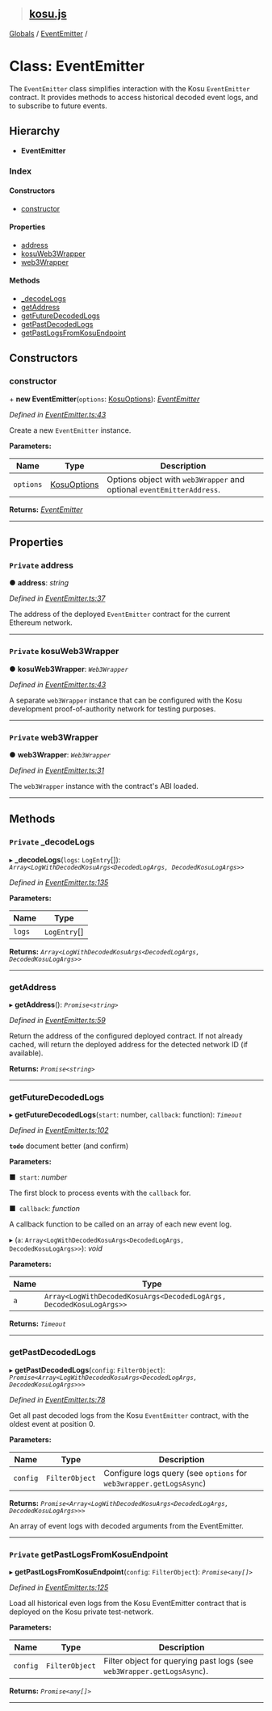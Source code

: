 > ## [kosu.js](../README.md)

[Globals](../globals.md) / [EventEmitter](eventemitter.md) /

# Class: EventEmitter

The `EventEmitter` class simplifies interaction with the Kosu `EventEmitter`
contract. It provides methods to access historical decoded event logs, and
to subscribe to future events.

## Hierarchy

* **EventEmitter**

### Index

#### Constructors

* [constructor](eventemitter.md#constructor)

#### Properties

* [address](eventemitter.md#private-address)
* [kosuWeb3Wrapper](eventemitter.md#private-kosuweb3wrapper)
* [web3Wrapper](eventemitter.md#private-web3wrapper)

#### Methods

* [_decodeLogs](eventemitter.md#private-_decodelogs)
* [getAddress](eventemitter.md#getaddress)
* [getFutureDecodedLogs](eventemitter.md#getfuturedecodedlogs)
* [getPastDecodedLogs](eventemitter.md#getpastdecodedlogs)
* [getPastLogsFromKosuEndpoint](eventemitter.md#private-getpastlogsfromkosuendpoint)

## Constructors

###  constructor

\+ **new EventEmitter**(`options`: [KosuOptions](../interfaces/kosuoptions.md)): *[EventEmitter](eventemitter.md)*

*Defined in [EventEmitter.ts:43](url)*

Create a new `EventEmitter` instance.

**Parameters:**

Name | Type | Description |
------ | ------ | ------ |
`options` | [KosuOptions](../interfaces/kosuoptions.md) | Options object with `web3Wrapper` and optional `eventEmitterAddress`.  |

**Returns:** *[EventEmitter](eventemitter.md)*

___

## Properties

### `Private` address

● **address**: *string*

*Defined in [EventEmitter.ts:37](url)*

The address of the deployed `EventEmitter` contract for the current Ethereum
network.

___

### `Private` kosuWeb3Wrapper

● **kosuWeb3Wrapper**: *`Web3Wrapper`*

*Defined in [EventEmitter.ts:43](url)*

A separate `web3Wrapper` instance that can be configured with the Kosu
development proof-of-authority network for testing purposes.

___

### `Private` web3Wrapper

● **web3Wrapper**: *`Web3Wrapper`*

*Defined in [EventEmitter.ts:31](url)*

The `web3Wrapper` instance with the contract's ABI loaded.

___

## Methods

### `Private` _decodeLogs

▸ **_decodeLogs**(`logs`: `LogEntry`[]): *`Array<LogWithDecodedKosuArgs<DecodedLogArgs, DecodedKosuLogArgs>>`*

*Defined in [EventEmitter.ts:135](url)*

**Parameters:**

Name | Type |
------ | ------ |
`logs` | `LogEntry`[] |

**Returns:** *`Array<LogWithDecodedKosuArgs<DecodedLogArgs, DecodedKosuLogArgs>>`*

___

###  getAddress

▸ **getAddress**(): *`Promise<string>`*

*Defined in [EventEmitter.ts:59](url)*

Return the address of the configured deployed contract. If not already cached,
will return the deployed address for the detected network ID (if available).

**Returns:** *`Promise<string>`*

___

###  getFutureDecodedLogs

▸ **getFutureDecodedLogs**(`start`: number, `callback`: function): *`Timeout`*

*Defined in [EventEmitter.ts:102](url)*

**`todo`** document better (and confirm)

**Parameters:**

■` start`: *number*

The first block to process events with the `callback` for.

■` callback`: *function*

A callback function to be called on an array of each new event log.

▸ (`a`: `Array<LogWithDecodedKosuArgs<DecodedLogArgs, DecodedKosuLogArgs>>`): *void*

**Parameters:**

Name | Type |
------ | ------ |
`a` | `Array<LogWithDecodedKosuArgs<DecodedLogArgs, DecodedKosuLogArgs>>` |

**Returns:** *`Timeout`*

___

###  getPastDecodedLogs

▸ **getPastDecodedLogs**(`config`: `FilterObject`): *`Promise<Array<LogWithDecodedKosuArgs<DecodedLogArgs, DecodedKosuLogArgs>>>`*

*Defined in [EventEmitter.ts:78](url)*

Get all past decoded logs from the Kosu `EventEmitter` contract, with the
oldest event at position 0.

**Parameters:**

Name | Type | Description |
------ | ------ | ------ |
`config` | `FilterObject` | Configure logs query (see `options` for `web3wrapper.getLogsAsync`) |

**Returns:** *`Promise<Array<LogWithDecodedKosuArgs<DecodedLogArgs, DecodedKosuLogArgs>>>`*

An array of event logs with decoded arguments from the EventEmitter.

___

### `Private` getPastLogsFromKosuEndpoint

▸ **getPastLogsFromKosuEndpoint**(`config`: `FilterObject`): *`Promise<any[]>`*

*Defined in [EventEmitter.ts:125](url)*

Load all historical even logs from the Kosu EventEmitter contract that is
deployed on the Kosu private test-network.

**Parameters:**

Name | Type | Description |
------ | ------ | ------ |
`config` | `FilterObject` | Filter object for querying past logs (see `web3Wrapper.getLogsAsync`).  |

**Returns:** *`Promise<any[]>`*

___